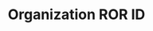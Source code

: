 ---
title: 'Organization ROR ID'
slug: 'global-organization-ror-id'
description: 'GRID ID for an organization'
comment: 'Assign for resources associated to organizations'
required: False
module: 'Provenance'
cluster: 'Global'
policy: 'Free value. Repeat values.'
layout: 'home'
---